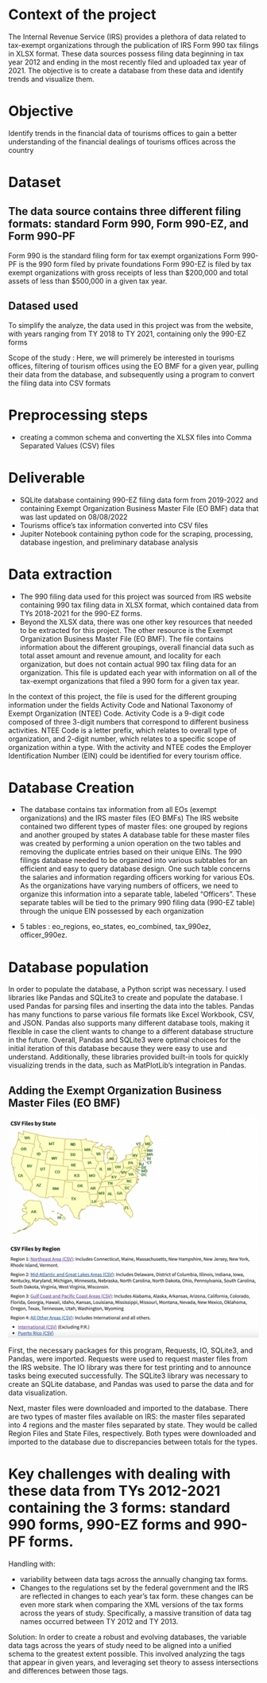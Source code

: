 # Context of the project

The Internal Revenue Service (IRS) provides a plethora of data related to tax-exempt organizations through the publication of IRS Form 990 tax filings in XLSX format. These data sources possess filing data beginning in tax year 2012 and ending in the most recently filed and uploaded tax year of 2021. The objective is to create a database from these data and identify trends and visualize them.

# Objective

Identify trends in the financial data of tourisms offices to gain a better understanding of the financial dealings of tourisms offices across the country


# Dataset
## The data source contains three different filing formats: standard Form 990, Form 990-EZ, and Form 990-PF
Form 990 is the standard filing form for tax exempt organizations
Form 990-PF is the 990 form filed by private foundations
Form 990-EZ is filed by tax exempt organizations with gross receipts of less than $200,000 and total assets of less than $500,000 in a given tax year.

## Datased used
To simplify the analyze, the data used in this project was from the website, with years ranging from TY 2018 to TY 2021, containing only the 990-EZ forms

Scope of the study : Here, we will primerely be interested in tourisms offices, filtering of tourism offices using the EO BMF for a given year, pulling their data from the database, and subsequently using a program to convert the filing data into CSV formats


# Preprocessing steps
- creating a common schema and converting the XLSX files into Comma Separated Values (CSV) files

# Deliverable
- SQLite database containing 990-EZ filing data form from 2019-2022 and containing Exempt Organization Business Master File (EO BMF) data that was last updated on 08/08/2022
- Tourisms office’s tax information converted into CSV files
- Jupiter Notebook containing python code for the scraping, processing, database ingestion, and preliminary database analysis

# Data extraction
- The 990 filing data used for this project was sourced from IRS website containing 990 tax filing data in XLSX format, which contained data from TYs 2018-2021 for the 990-EZ forms.
- Beyond the XLSX data, there was one other key resources that needed to be extracted for this project. The other resource is the Exempt Organization Business Master File (EO BMF). The file contains information about the different groupings, overall financial data such as total asset amount and revenue amount, and locality for each organization, but does not contain actual 990 tax filing data for an organization. This file is updated each year with information on all of the tax-exempt organizations that filed a 990 form for a given tax year. 

In the context of this project, the file is used for the different grouping information under the fields Activity Code and National Taxonomy of Exempt Organization (NTEE) Code. Activity Code is a 9-digit code composed of three 3-digit numbers that correspond to different business activities. NTEE Code is a letter prefix, which relates to overall type of organization, and 2-digit number, which relates to a specific scope of organization within a type. With the activity and NTEE codes the Employer Identification Number (EIN) could be identified for every tourism office. 

# Database Creation

- The database contains tax information from all EOs (exempt organizations) and the IRS master files (EO BMFs)
The IRS website contained two different types of master files: one grouped by regions and another grouped by states 
A database table for these master files was created by performing a union operation on the two tables and removing the duplicate entries based on their unique EINs.
The 990 filings database needed to be organized into various subtables for an efficient and easy to query database design.
One such table concerns the salaries and information regarding officers working for various EOs. As the organizations have varying numbers of officers, we need to organize this information into a separate table, labeled “Officers”.
 These separate tables will be tied to the primary 990 filing data (990-EZ table) through the unique EIN possessed by each organization
 
 - 5 tables : eo_regions, eo_states, eo_combined, tax_990ez, officer_990ez.

# Database population

In order to populate the database, a Python script was necessary. I used libraries like Pandas and SQLite3 to create and populate the database. I used Pandas for parsing files and inserting the data into the tables. Pandas has many functions to parse various file formats like Excel Workbook, CSV, and JSON. Pandas also supports many different database tools, making it flexible in case the client wants to change to a different database structure in the future. Overall, Pandas and SQLite3 were optimal choices for the initial iteration of this database because they were easy to use and understand. Additionally, these libraries provided built-in tools for quickly visualizing trends in the data, such as MatPlotLib’s integration in Pandas.

## Adding the Exempt Organization Business Master Files (EO BMF)

![alt text](EOBMF.png)

First, the necessary packages for this program, Requests, IO, SQLite3, and Pandas, were imported. Requests were used to request master files from the IRS website. The IO library was there for test printing and to announce tasks being executed successfully. The SQLite3 library was necessary to create an SQLite database, and Pandas was used to parse the data and for data visualization.

Next, master files were downloaded and imported to the database. There are two types of master files available on IRS: the master files separated into 4 regions and the master files separated by state. They would be called Region Files and State Files, respectively. Both types were downloaded and imported to the database due to discrepancies between totals for the types.


# Key challenges with dealing with these data from TYs 2012-2021 containing the 3 forms: standard 990 forms, 990-EZ forms and 990-PF forms.
Handling with:
- variability between data tags across the annually changing tax forms.
- Changes to the regulations set by the federal government and the IRS are reflected in changes to each year’s tax form. these changes can be even more stark when comparing the XML versions of the tax forms across the years of study. Specifically, a massive transition of data tag names occurred between TY 2012 and TY 2013.

Solution: In order to create a robust and evolving databases, the variable data tags across the years of study need to be aligned into a unified schema to the greatest extent possible. This involved analyzing the tags that appear in given years, and leveraging set theory to assess intersections and differences between those tags. 
